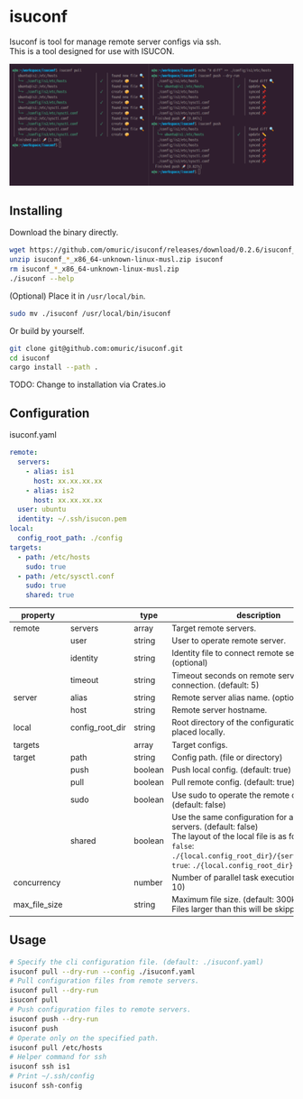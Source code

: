 # isuconf

Isuconf is tool for manage remote server configs via ssh.  
This is a tool designed for use with ISUCON.

![](.img/screenshot.png)

## Installing

Download the binary directly.

```bash
wget https://github.com/omuric/isuconf/releases/download/0.2.6/isuconf_0.2.6_x86_64-unknown-linux-musl.zip
unzip isuconf_*_x86_64-unknown-linux-musl.zip isuconf
rm isuconf_*_x86_64-unknown-linux-musl.zip
./isuconf --help
```

(Optional) Place it in `/usr/local/bin`.

```bash
sudo mv ./isuconf /usr/local/bin/isuconf
```

Or build by yourself.

```bash
git clone git@github.com:omuric/isuconf.git
cd isuconf
cargo install --path .
```

TODO: Change to installation via Crates.io

## Configuration

isuconf.yaml

```yml
remote:
  servers:
    - alias: is1
      host: xx.xx.xx.xx
    - alias: is2
      host: xx.xx.xx.xx
  user: ubuntu
  identity: ~/.ssh/isucon.pem
local:
  config_root_path: ./config
targets:
  - path: /etc/hosts
    sudo: true
  - path: /etc/sysctl.conf
    sudo: true
    shared: true

```

| property      |                 | type    | description                                                                                                                                                                                                                  | 
|---------------|-----------------|---------|------------------------------------------------------------------------------------------------------------------------------------------------------------------------------------------------------------------------------| 
| remote        | servers         | array   | Target remote servers.                                                                                                                                                                                                       | 
|               | user            | string  | User to operate remote server.                                                                                                                                                                                               | 
|               | identity        | string  | Identity file to connect remote server.  (optional)                                                                                                                                                                          | 
|               | timeout         | string  | Timeout seconds on remote server connection. (default: 5)                                                                                                                                                                    | 
| server        | alias           | string  | Remote server alias name. (optional)                                                                                                                                                                                         | 
|               | host            | string  | Remote server hostname.                                                                                                                                                                                                      | 
| local         | config_root_dir | string  | Root directory of the configuration to be placed locally.                                                                                                                                                                    | 
| targets       |                 | array   | Target configs.                                                                                                                                                                                                              | 
| target        | path            | string  | Config path. (file or directory)                                                                                                                                                                                             | 
|               | push            | boolean | Push local config. (default: true)                                                                                                                                                                                           |
|               | pull            | boolean | Pull remote config. (default: true)                                                                                                                                                                                          | 
|               | sudo            | boolean | Use sudo to operate the remote configuration. (default: false)                                                                                                                                                               | 
|               | shared          | boolean | Use the same configuration for all remote servers. (default: false)<br>The layout of the local file is as follows.<br>`false`: `./{local.config_root_dir}/{server}/{config}`<br>`true`: `./{local.config_root_dir}/{config}` | 
| concurrency   |                 | number  | Number of parallel task executions. (default: 10)                                                                                                                                                                            | 
| max_file_size |                 | string  | Maximum file size. (default: 300k)<br>Files larger than this will be skipped.                                                                                                                                                | 

## Usage

```bash
# Specify the cli configuration file. (default: ./isuconf.yaml)
isuconf pull --dry-run --config ./isuconf.yaml
# Pull configuration files from remote servers.
isuconf pull --dry-run
isuconf pull
# Push configuration files to remote servers.
isuconf push --dry-run
isuconf push
# Operate only on the specified path.
isuconf pull /etc/hosts
# Helper command for ssh
isuconf ssh is1
# Print ~/.ssh/config
isuconf ssh-config
```
